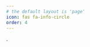 ```yaml
---
# the default layout is 'page'
icon: fas fa-info-circle
order: 4
---
```

.
<!-- > Add Markdown syntax content to file `_tabs/about.md`{: .filepath } and it will show up on this page. -->
<!-- {: .prompt-tip } -->
